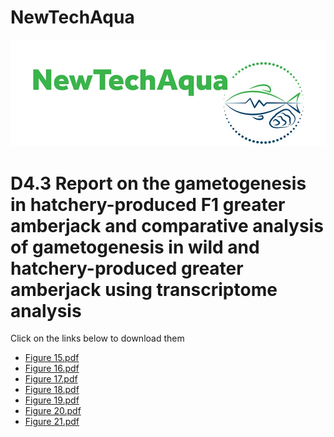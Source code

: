 # NewTechAqua
<img src="Newtechacqua.jpg"></img>
<h1>D4.3 Report on the gametogenesis in hatchery-produced F1 greater amberjack and comparative analysis of gametogenesis in wild and hatchery-produced greater amberjack using transcriptome analysis</h1> 
<h2High resolution Figures</h2>
<p>Click on the links below to download them</p>
<ul>
  <li><a href="">Figure 15.pdf</a></li>
  <li><a href="">Figure 16.pdf</a></li>
  <li><a href="">Figure 17.pdf</a></li>
  <li><a href="">Figure 18.pdf</a></li>
  <li><a href="">Figure 19.pdf</a></li>
  <li><a href="">Figure 20.pdf</a></li>
  <li><a href="">Figure 21.pdf</a></li>
</ul>
